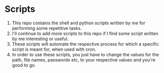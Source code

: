 # Scripts

1. This repo contains the shell and python scripts written by me for performing some repetitive tasks.
2. I'll continue to add more scripts to this repo if I find some script written by me interesting or useful.
3. These scripts will automate the respective process for which a specific script is meant for, when used with cron.
4. In order to use these scripts, you just have to change the values for the path, file names, passwords etc, to your 
respective values and you're good to go.
